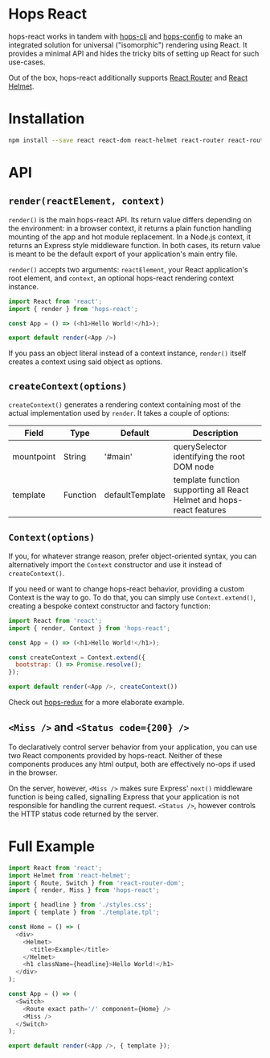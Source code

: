 # Hops React

hops-react works in tandem with [hops-cli](https://github.com/xing/hops/blob/master/packages/cli/index.js) and [hops-config](https://github.com/xing/hops/blob/master/packages/redux/index.js) to make an integrated solution for universal ("isomorphic") rendering using React. It provides a minimal API and hides the tricky bits of setting up React for such use-cases.

Out of the box, hops-react additionally supports [React Router](https://github.com/ReactTraining/react-router) and [React Helmet](https://github.com/nfl/react-helmet).

# Installation
``` bash
npm install --save react react-dom react-helmet react-router react-router-dom hops-react
```

# API
## `render(reactElement, context)`
`render()` is the main hops-react API. Its return value differs depending on the environment: in a browser context, it returns a plain function handling mounting of the app and hot module replacement. In a Node.js context, it returns an Express style middleware function. In both cases, its return value is meant to be the default export of your application's main entry file.

`render()` accepts two arguments: `reactElement`, your React application's root element, and `context`, an optional hops-react rendering context instance.

``` js
import React from 'react';
import { render } from 'hops-react';

const App = () => (<h1>Hello World!</h1>);

export default render(<App />)
```

If you pass an object literal instead of a context instance, `render()` itself creates a context using said object as options.

## `createContext(options)`
`createContext()` generates a rendering context containing most of the actual implementation used by `render`. It takes a couple of options:

| Field | Type | Default | Description |
|-------|------|---------|-------------|
| mountpoint | String | '#main' | querySelector identifying the root DOM node |
| template | Function | defaultTemplate | template function supporting all React Helmet and hops-react features |

## `Context(options)`
If you, for whatever strange reason, prefer object-oriented syntax, you can alternatively import the `Context` constructor and use it instead of `createContext()`.

If you need or want to change hops-react behavior, providing a custom Context is the way to go. To do that, you can simply use `Context.extend()`, creating a bespoke context constructor and factory function:

``` js
import React from 'react';
import { render, Context } from 'hops-react';

const App = () => (<h1>Hello World!</h1>);

const createContext = Context.extend({
  bootstrap: () => Promise.resolve();
});

export default render(<App />, createContext())
```

Check out [hops-redux](https://github.com/xing/hops/blob/master/packages/redux/index.js) for a more elaborate example.

## `<Miss />` and `<Status code={200} />`
To declaratively control server behavior from your application, you can use two React components provided by hops-react. Neither of these components produces any html output, both are effectively no-ops if used in the browser.

On the server, however, `<Miss />` makes sure Express' `next()` middleware function is being called, signalling Express that your application is not responsible for handling the current request. `<Status />`, however controls the HTTP status code returned by the server.

# Full Example

``` js
import React from 'react';
import Helmet from 'react-helmet';
import { Route, Switch } from 'react-router-dom';
import { render, Miss } from 'hops-react';

import { headline } from './styles.css';
import { template } from './template.tpl';

const Home = () => (
  <div>
    <Helmet>
      <title>Example</title>
    </Helmet>
    <h1 className={headline}>Hello World!</h1>
  </div>
);

const App = () => (
  <Switch>
    <Route exact path='/' component={Home} />
    <Miss />
  </Switch>
);

export default render(<App />, { template });
```
